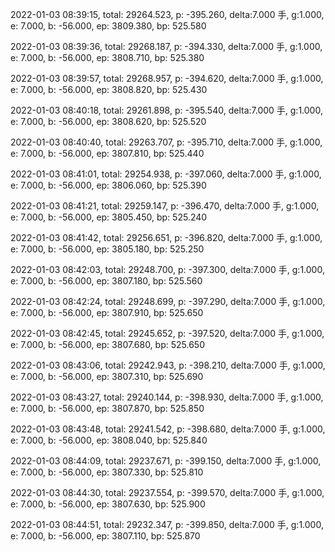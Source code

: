 2022-01-03 08:39:15, total: 29264.523, p: -395.260, delta:7.000 手, g:1.000, e: 7.000, b: -56.000, ep: 3809.380, bp: 525.580

2022-01-03 08:39:36, total: 29268.187, p: -394.330, delta:7.000 手, g:1.000, e: 7.000, b: -56.000, ep: 3808.710, bp: 525.380

2022-01-03 08:39:57, total: 29268.957, p: -394.620, delta:7.000 手, g:1.000, e: 7.000, b: -56.000, ep: 3808.820, bp: 525.430

2022-01-03 08:40:18, total: 29261.898, p: -395.540, delta:7.000 手, g:1.000, e: 7.000, b: -56.000, ep: 3808.620, bp: 525.520

2022-01-03 08:40:40, total: 29263.707, p: -395.710, delta:7.000 手, g:1.000, e: 7.000, b: -56.000, ep: 3807.810, bp: 525.440

2022-01-03 08:41:01, total: 29254.938, p: -397.060, delta:7.000 手, g:1.000, e: 7.000, b: -56.000, ep: 3806.060, bp: 525.390

2022-01-03 08:41:21, total: 29259.147, p: -396.470, delta:7.000 手, g:1.000, e: 7.000, b: -56.000, ep: 3805.450, bp: 525.240

2022-01-03 08:41:42, total: 29256.651, p: -396.820, delta:7.000 手, g:1.000, e: 7.000, b: -56.000, ep: 3805.180, bp: 525.250

2022-01-03 08:42:03, total: 29248.700, p: -397.300, delta:7.000 手, g:1.000, e: 7.000, b: -56.000, ep: 3807.180, bp: 525.560

2022-01-03 08:42:24, total: 29248.699, p: -397.290, delta:7.000 手, g:1.000, e: 7.000, b: -56.000, ep: 3807.910, bp: 525.650

2022-01-03 08:42:45, total: 29245.652, p: -397.520, delta:7.000 手, g:1.000, e: 7.000, b: -56.000, ep: 3807.680, bp: 525.650

2022-01-03 08:43:06, total: 29242.943, p: -398.210, delta:7.000 手, g:1.000, e: 7.000, b: -56.000, ep: 3807.310, bp: 525.690

2022-01-03 08:43:27, total: 29240.144, p: -398.930, delta:7.000 手, g:1.000, e: 7.000, b: -56.000, ep: 3807.870, bp: 525.850

2022-01-03 08:43:48, total: 29241.542, p: -398.680, delta:7.000 手, g:1.000, e: 7.000, b: -56.000, ep: 3808.040, bp: 525.840

2022-01-03 08:44:09, total: 29237.671, p: -399.150, delta:7.000 手, g:1.000, e: 7.000, b: -56.000, ep: 3807.330, bp: 525.810

2022-01-03 08:44:30, total: 29237.554, p: -399.570, delta:7.000 手, g:1.000, e: 7.000, b: -56.000, ep: 3807.630, bp: 525.900

2022-01-03 08:44:51, total: 29232.347, p: -399.850, delta:7.000 手, g:1.000, e: 7.000, b: -56.000, ep: 3807.110, bp: 525.870